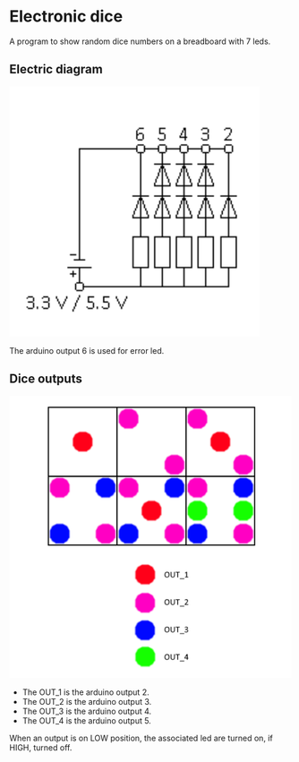# Electronic dice

A program to show random dice numbers on a breadboard with 7 leds.

## Electric diagram

![](./images/circuit_diagram.png)

The arduino output 6 is used for error led.

## Dice outputs

![](./images/dice_output.png)

- The OUT_1 is the arduino output 2.
- The OUT_2 is the arduino output 3.
- The OUT_3 is the arduino output 4.
- The OUT_4 is the arduino output 5.

When an output is on LOW position, the associated led are turned on, if HIGH, turned off.